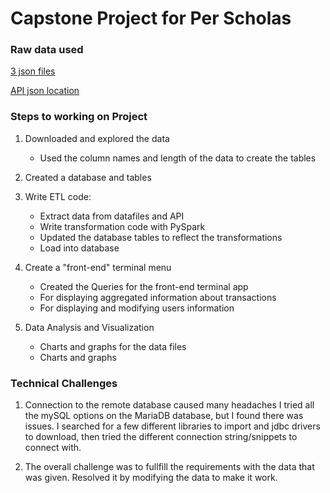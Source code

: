 # Capstone Project for Per Scholas

### Raw data used

[3 json files](https://drive.google.com/drive/folders/1J4a2UndLvVWszHAL2VxJeVXyAHm3xYIp?usp=sharing)

[API json location](https://raw.githubusercontent.com/platformps/LoanDataset/main/loan_data.json)

### Steps to working on Project

1. Downloaded and explored the data
   - Used the column names and length of the data to create the tables

2. Created a database and tables

3. Write ETL code:
   - Extract data from datafiles and API
   - Write transformation code with PySpark
   - Updated the database tables to reflect the transformations
   - Load into database

4. Create a "front-end" terminal menu
   - Created the Queries for the front-end terminal app
   - For displaying aggregated information about transactions
   - For displaying and modifying users information
   
5. Data Analysis and Visualization
   - Charts and graphs for the data files
   - Charts and graphs  
   

   
   
### Technical Challenges
1. Connection to the remote database caused many headaches I tried all the mySQL options on the MariaDB database, but I found there was issues. I searched for a few different libraries to import and jdbc drivers to download, then tried the different connection string/snippets to connect with.

2. The overall challenge was to fullfill the requirements with the data that was given. Resolved it by modifying the data to make it work.    
